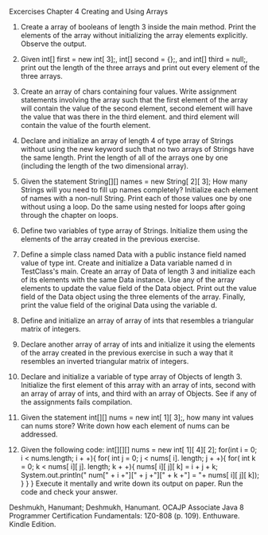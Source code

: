 Excercises Chapter 4 Creating and Using Arrays

1. Create a array of booleans of length 3 inside the main method. Print the elements of the array without initializing the array elements explicitly. Observe the output. 

2. Given int[] first = new int[ 3];, int[] second = {};, and int[] third = null;, print out the length of the three arrays and print out every element of the three arrays. 

3. Create an array of chars containing four values. Write assignment statements involving the array such that the first element of the array will contain the value of the second element, second element will have the value that was there in the third element. and third element will contain the value of the fourth element. 

4. Declare and initialize an array of length 4 of type array of Strings without using the new keyword such that no two arrays of Strings have the same length. Print the length of all of the arrays one by one (including the length of the two dimensional array).

5. Given the statement String[][] names = new String[ 2][ 3]; How many Strings will you need to fill up names completely? Initialize each element of names with a non-null String. Print each of those values one by one without using a loop. Do the same using nested for loops after going through the chapter on loops. 

6. Define two variables of type array of Strings. Initialize them using the elements of the array created in the previous exercise. 

7. Define a simple class named Data with a public instance field named value of type int. Create and initialize a Data variable named d in TestClass's main. Create an array of Data of length 3 and initialize each of its elements with the same Data instance. Use any of the array elements to update the value field of the Data object. Print out the value field of the Data object using the three elements of the array. Finally, print the value field of the original Data using the variable d. 

8. Define and initialize an array of array of ints that resembles a triangular matrix of integers. 

9. Declare another array of array of ints and initialize it using the elements of the array created in the previous exercise in such a way that it resembles an inverted triangular matrix of integers. 

10. Declare and initialize a variable of type array of Objects of length 3. Initialize the first element of this array with an array of ints, second with an array of array of ints, and third with an array of Objects. See if any of the assignments fails compilation. 

11. Given the statement int[][] nums = new int[ 1][ 3];, how many int values can nums store? Write down how each element of nums can be addressed. 

12. Given the following code:
int[][][] nums = new int[ 1][ 4][ 2]; 
for(int i = 0; i < nums.length; i + +){ 
	for( int j = 0; j < nums[ i]. length; j + +){ 
		for( int k = 0; k < nums[ i][ j]. length; k + +){ 
		nums[ i][ j][ k] = i + j + k; 
		System.out.println(" num[" + i +"][" + j +"][" + k +"] = "+ nums[ i][ j][ k]); 
		} 
	} 
} 
Execute it mentally and write down its output on paper. Run the code and check your answer.


Deshmukh, Hanumant; Deshmukh, Hanumant. OCAJP Associate Java 8 Programmer Certification Fundamentals: 1Z0-808 (p. 109). Enthuware. Kindle Edition. 
